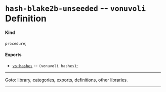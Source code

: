 

<a id='definition__vonuvoli__hash-blake2b-unseeded'></a>

# `hash-blake2b-unseeded` -- `vonuvoli` Definition


<a id='definition__vonuvoli__hash-blake2b-unseeded__kind'></a>

#### Kind

`procedure`;


<a id='definition__vonuvoli__hash-blake2b-unseeded__exports'></a>

#### Exports

 * [`vs:hashes`](../../vonuvoli/exports/vs_3a_hashes.md#export__vonuvoli__vs_3a_hashes) -- `(vonuvoli hashes)`;

----

Goto: [library](../../vonuvoli/_index.md#library__vonuvoli), [categories](../../vonuvoli/categories/_index.md#toc__vonuvoli__categories), [exports](../../vonuvoli/exports/_index.md#toc__vonuvoli__exports), [definitions](../../vonuvoli/definitions/_index.md#toc__vonuvoli__definitions), other [libraries](../../_libraries.md#toc__libraries).

----


